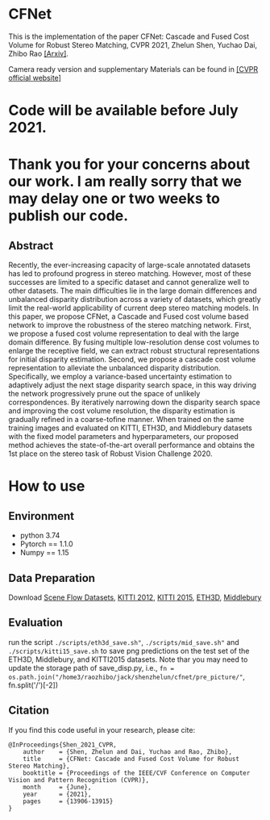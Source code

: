 # CFNet
This is the implementation of the paper CFNet: Cascade and Fused Cost Volume for Robust Stereo Matching, CVPR 2021, Zhelun Shen, Yuchao Dai, Zhibo Rao [\[Arxiv\]](https://arxiv.org/abs/2104.04314). 

Camera ready version and supplementary Materials can be found in [\[CVPR official website\]](https://openaccess.thecvf.com/content/CVPR2021/html/Shen_CFNet_Cascade_and_Fused_Cost_Volume_for_Robust_Stereo_Matching_CVPR_2021_paper.html)

# Code will be available before July 2021.

# Thank you for your concerns about our work. I am really sorry that we may delay one or two weeks to publish our code.  

## Abstract
Recently, the ever-increasing capacity of large-scale annotated datasets has led to profound progress in stereo matching. However, most of these successes are limited to a specific dataset and cannot generalize well to other datasets. The main difficulties lie in the large domain differences and unbalanced disparity distribution across a variety of datasets, which greatly limit the real-world applicability of current deep stereo matching models. In this paper, we propose CFNet, a Cascade and Fused cost volume based network to improve the robustness of the stereo matching network. First, we propose a fused cost volume representation to deal with the large domain difference. By fusing multiple low-resolution dense cost volumes to enlarge the receptive field, we can extract robust structural representations for initial disparity estimation. Second, we propose a cascade cost volume representation to alleviate the unbalanced disparity distribution. Specifically, we employ a variance-based uncertainty estimation to adaptively adjust the next stage disparity search space, in this way driving the network progressively prune out the space of unlikely correspondences. By iteratively narrowing down the disparity search space and improving the cost volume resolution, the disparity estimation is gradually refined in a coarse-tofine manner. When trained on the same training images and evaluated on KITTI, ETH3D, and Middlebury datasets with the fixed model parameters and hyperparameters, our proposed method achieves the state-of-the-art overall performance and obtains the 1st place on the stereo task of Robust Vision Challenge 2020.

# How to use

## Environment
* python 3.74
* Pytorch == 1.1.0
* Numpy == 1.15

## Data Preparation
Download [Scene Flow Datasets](https://lmb.informatik.uni-freiburg.de/resources/datasets/SceneFlowDatasets.en.html), [KITTI 2012](http://www.cvlibs.net/datasets/kitti/eval_stereo_flow.php?benchmark=stereo), [KITTI 2015](http://www.cvlibs.net/datasets/kitti/eval_scene_flow.php?benchmark=stereo), [ETH3D](https://www.eth3d.net/), [Middlebury](https://vision.middlebury.edu/stereo/)

## Evaluation
run the script `./scripts/eth3d_save.sh"`, `./scripts/mid_save.sh"` and `./scripts/kitti15_save.sh` to save png predictions on the test set of the ETH3D, Middlebury, and KITTI2015 datasets. Note thar you may need to update the storage path of save_disp.py, i.e., `fn = os.path.join("/home3/raozhibo/jack/shenzhelun/cfnet/pre_picture/"`, fn.split('/')[-2])
## Citation
If you find this code useful in your research, please cite:
```
@InProceedings{Shen_2021_CVPR,
    author    = {Shen, Zhelun and Dai, Yuchao and Rao, Zhibo},
    title     = {CFNet: Cascade and Fused Cost Volume for Robust Stereo Matching},
    booktitle = {Proceedings of the IEEE/CVF Conference on Computer Vision and Pattern Recognition (CVPR)},
    month     = {June},
    year      = {2021},
    pages     = {13906-13915}
}
```
